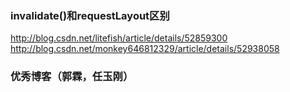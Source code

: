 ### invalidate()和requestLayout区别
http://blog.csdn.net/litefish/article/details/52859300
http://blog.csdn.net/monkey646812329/article/details/52938058

### 优秀博客（郭霖，任玉刚） 

